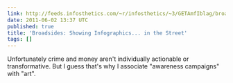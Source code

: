 ```yaml
---
link: http://feeds.infosthetics.com/~r/infosthetics/~3/GETAmfIblag/broadsides_showing_infographics_in_the_street.html
date: 2011-06-02 13:37 UTC
published: true
title: 'Broadsides: Showing Infographics... in the Street'
tags: []
---
```


Unfortunately crime and money aren't individually actionable or transformative. But I guess that's why I associate "awareness campaigns" with "art".

